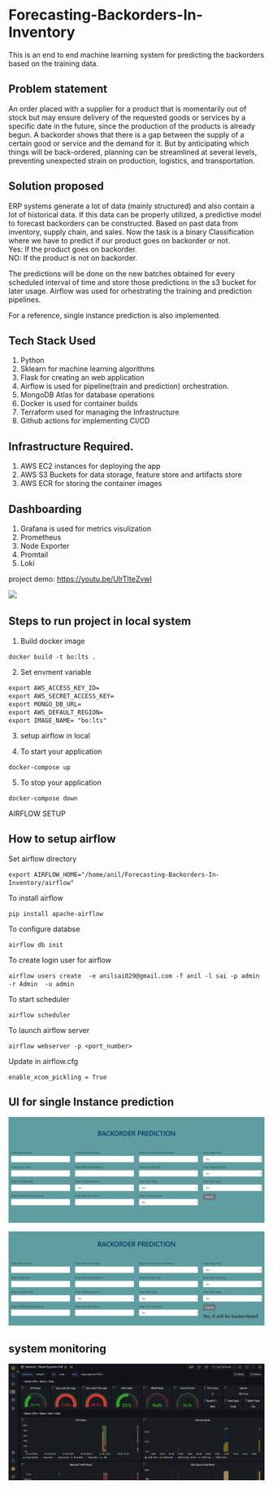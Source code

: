 # Forecasting-Backorders-In-Inventory
This is an end to end machine learning system for predicting the backorders based on the training data.

## Problem statement
An order placed with a supplier for a product that is momentarily out of stock but may ensure delivery of the requested goods or services by a specific date in the future, since the production of the products is already begun. A backorder shows that there is a gap between the supply of a certain good or service and the demand for it. But by anticipating which things will be back-ordered, planning can be streamlined at several levels, preventing unexpected strain on production, logistics, and transportation.

## Solution proposed
ERP systems generate a lot of data (mainly structured) and also contain a lot of historical data. If this data can be properly utilized, a predictive model to forecast backorders can be constructed. Based on past data from inventory, supply chain, and sales. Now the task is a binary Classification where we have to predict if our product goes on backorder or not.\
Yes: If the product goes on backorder.\
NO: If the product is not on backorder. 

The predictions will be done on the new batches obtained for every scheduled interval of time and store those predictions in the s3 bucket for later usage. Airflow was used for orhestrating the training and prediction pipelines.

For a reference, single instance prediction is also implemented.

## Tech Stack Used
1. Python
2. Sklearn for machine learning algorithms
3. Flask for creating an web application
4. Airflow is used for pipeline(train and prediction) orchestration.
5. MongoDB Atlas for database operations
6. Docker is used for container builds
7. Terraform used for managing the Infrastructure 
8. Github actions for implementing CI/CD

## Infrastructure Required.
1. AWS EC2 instances for deploying the app
2. AWS S3 Buckets for data storage, feature store and artifacts store
3. AWS ECR for storing the container images

## Dashboarding
1. Grafana is used for metrics visulization
2. Prometheus
3. Node Exporter
4. Promtail
5. Loki



project demo: https://youtu.be/UIrTIteZvwI

![](https://ml-ops.org/img/mlops-phasen.jpg)
## Steps to run project in local system
1. Build docker image
```
docker build -t bo:lts .
```

2. Set envment variable
```
export AWS_ACCESS_KEY_ID=
export AWS_SECRET_ACCESS_KEY=
export MONGO_DB_URL=
export AWS_DEFAULT_REGION=
export IMAGE_NAME= "bo:lts"
```
3. setup airflow in local

4. To start your application
```
docker-compose up
```
5. To stop your application
```
docker-compose down
``` 



AIRFLOW SETUP

## How to setup airflow

Set airflow directory
```
export AIRFLOW_HOME="/home/anil/Forecasting-Backorders-In-Inventory/airflow"
```

To install airflow 
```
pip install apache-airflow
```

To configure databse
```
airflow db init
```

To create login user for airflow
```
airflow users create  -e anilsai029@gmail.com -f anil -l sai -p admin -r Admin  -u admin
```
To start scheduler
```
airflow scheduler
```
To launch airflow server
```
airflow webserver -p <port_number>
```

Update in airflow.cfg
```
enable_xcom_pickling = True
```
## UI for single Instance prediction
![](https://github.com/anilans029/Forecasting-Backorders-In-Inventory/blob/main/Documents/UI.png?raw=true)

![](https://github.com/anilans029/Forecasting-Backorders-In-Inventory/blob/main/Documents/result.png?raw=true)

## system monitoring
![](https://github.com/anilans029/Forecasting-Backorders-In-Inventory/blob/main/Documents/grafana_system_monitoring.png?raw=true)